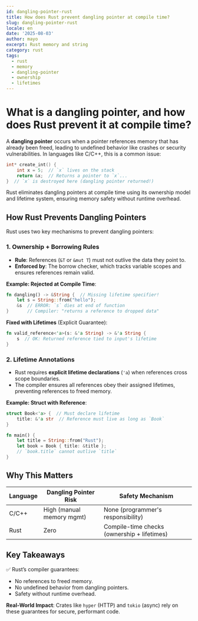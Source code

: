 ```yaml
---
id: dangling-pointer-rust
title: How does Rust prevent dangling pointer at compile time?
slug: dangling-pointer-rust
locale: en
date: '2025-08-03'
author: mayo
excerpt: Rust memory and string
category: rust
tags:
  - rust
  - memory
  - dangling-pointer
  - ownership
  - lifetimes
---
```


# What is a dangling pointer, and how does Rust prevent it at compile time?

A **dangling pointer** occurs when a pointer references memory that has already been freed, leading to undefined behavior like crashes or security vulnerabilities. In languages like C/C++, this is a common issue:

```c
int* create_int() {
    int x = 5;  // `x` lives on the stack
    return &x;  // Returns a pointer to `x`...
}  // `x` is destroyed here (dangling pointer returned!)
```

Rust eliminates dangling pointers at compile time using its ownership model and lifetime system, ensuring memory safety without runtime overhead.

## How Rust Prevents Dangling Pointers

Rust uses two key mechanisms to prevent dangling pointers:

### 1. Ownership + Borrowing Rules

- **Rule**: References (`&T` or `&mut T`) must not outlive the data they point to.
- **Enforced by**: The borrow checker, which tracks variable scopes and ensures references remain valid.

**Example: Rejected at Compile Time**:
```rust
fn dangling() -> &String {  // Missing lifetime specifier!
    let s = String::from("hello");
    &s  // ERROR: `s` dies at end of function
}       // Compiler: "returns a reference to dropped data"
```

**Fixed with Lifetimes** (Explicit Guarantee):
```rust
fn valid_reference<'a>(s: &'a String) -> &'a String {
    s  // OK: Returned reference tied to input's lifetime
}
```

### 2. Lifetime Annotations

- Rust requires **explicit lifetime declarations** (`'a`) when references cross scope boundaries.
- The compiler ensures all references obey their assigned lifetimes, preventing references to freed memory.

**Example: Struct with Reference**:
```rust
struct Book<'a> {  // Must declare lifetime
    title: &'a str  // Reference must live as long as `Book`
}

fn main() {
    let title = String::from("Rust");
    let book = Book { title: &title };
    // `book.title` cannot outlive `title`
}
```

## Why This Matters

| **Language** | **Dangling Pointer Risk** | **Safety Mechanism** |
|--------------|---------------------------|----------------------|
| C/C++        | High (manual memory mgmt) | None (programmer's responsibility) |
| Rust         | Zero                      | Compile-time checks (ownership + lifetimes) |

## Key Takeaways

✅ Rust’s compiler guarantees:
- No references to freed memory.
- No undefined behavior from dangling pointers.
- Safety without runtime overhead.

**Real-World Impact**: Crates like `hyper` (HTTP) and `tokio` (async) rely on these guarantees for secure, performant code.
